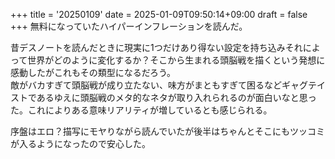 +++
title = '20250109'
date = 2025-01-09T09:50:14+09:00
draft = false
+++
無料になっていたハイパーインフレーションを読んだ。  

昔デスノートを読んだときに現実に1つだけあり得ない設定を持ち込みそれによって世界がどのように変化するか？そこから生まれる頭脳戦を描くという発想に感動したがこれもその類型になるだろう。  
敵がバカすぎて頭脳戦が成り立たない、味方がまともすぎて困るなどギャグテイストであるゆえに頭脳戦のメタ的なネタが取り入れられるのが面白いなと思った。これによりある意味リアリティが増しているとも感じられる。  

序盤はエロ？描写にモヤりながら読んでいたが後半はちゃんとそこにもツッコミが入るようになったので安心した。
